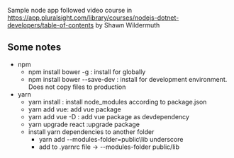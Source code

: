 Sample node app followed video course in https://app.pluralsight.com/library/courses/nodejs-dotnet-developers/table-of-contents by Shawn Wildermuth

## Some notes 
* npm
  * npm install bower -g : install for globally 
  * npm install bower --save-dev : install for development environment. Does not copy files to production
* yarn
  * yarn install : install node_modules according to package.json
  * yarn add vue: add vue package
  * yarn add vue -D : add vue package as devdependency 
  * yarn upgrade react :upgrade package
  * install yarn dependencies to another folder
    * yarn add --modules-folder=public\lib underscore
    * add to .yarnrc file -> --modules-folder public/lib 


